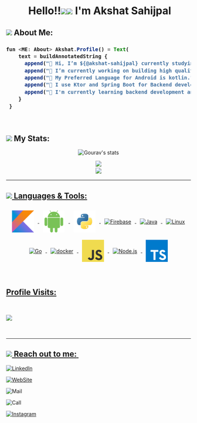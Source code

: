# <p align="center">️ Hello!!<img src="https://media.giphy.com/media/LY8yDak6Tngb6FfPrt/giphy.gif" width="30"><img src="https://media.giphy.com/media/LY8yDak6Tngb6FfPrt/giphy.gif" width="30"> I'm Akshat Sahijpal </p>  

## <img src="https://media.giphy.com/media/SS8CV2rQdlYNLtBCiF/giphy.gif" width="30"> **About Me:**

<h3> 
	
	
```javascript
fun <ME: About> Akshat.Profile() = Text(
    text = buildAnnotatedString {
      append("👋 Hi, I’m ${@akshat-sahijpal} currently studying Computer Science")
      append("👀 I’m currently working on building high quality and powerful Android Applications")
      append("🌱 My Preferred Language for Android is kotlin.")
      append("💞️ I use Ktor and Spring Boot for Backend development")
      append("👀 I'm currently learning backend development and jetpack compose ")      
    }
 }  
```
<br/>

## <img src="https://media.giphy.com/media/VTErXIe8Q2kf0vMk11/giphy.gif" width="30"> **My Stats:**
 
 <p align="center">
    <img src="https://github-profile-trophy.vercel.app/?username=akshat-sahijpal&theme=darkhub&margin-w=15&margin-h=15&column=6&v=2" alt="Gourav's stats" />
	 
<div id="mainDiv" align="center"> 
    <div id="divOne" class="boxes"> 
	<img src="https://github-readme-streak-stats.herokuapp.com/?user=akshat-sahijpal&theme=veu-light&hide_border=true" height="250"> 
    </div> 
    <div id="divTwo" class="boxes"> 
	<img src="https://github-readme-stats.vercel.app/api/top-langs/?username=akshat-sahijpal&layout=compact&theme=vue-light" height="230"> 
    </div> 
</div>   
    
<a href="https://github.com/akshat-sahijpal">
	

---
	
	
## <img src="https://media.giphy.com/media/hY2reRurgUNekafQ45/giphy.gif" width="30"> **Languages & Tools:**

<p align="center"> 
	
  <img align="center" style="margin: 10px" src="https://raw.githubusercontent.com/github/explore/80688e429a7d4ef2fca1e82350fe8e3517d3494d/topics/kotlin/kotlin.png" alt="Kotlin" width="60" />
   <img align="center" style="margin: 10px" src="https://raw.githubusercontent.com/github/explore/80688e429a7d4ef2fca1e82350fe8e3517d3494d/topics/android/android.png" alt="Android" width="60" /> 
 <img align="center" style="margin: 10px" src="https://raw.githubusercontent.com/github/explore/80688e429a7d4ef2fca1e82350fe8e3517d3494d/topics/python/python.png" alt="Python" width="60"  />
    <img align="center" style="margin: 10px" src="https://www.vectorlogo.zone/logos/firebase/firebase-icon.svg" alt="Firebase" width="60" />
    <img align="center" style="margin: 10px" src="https://cdn4.iconfinder.com/data/icons/logos-and-brands/512/181_Java_logo_logos-128.png" alt="Java" width="60"/>
 <img align="center" style="margin: 10px" src="https://cdn3.iconfinder.com/data/icons/logos-brands-3/24/logo_brand_brands_logos_linux-512.png" alt="Linux" width="60"  />
    <img align="center" style="margin: 10px" src="https://rawcdn.githack.com/devicons/devicon/9c6bfdb9783cdfe1018666ed76adcfd3eab6fad6/icons/go/go-original.svg" alt="Go" width="60"  />
     <img align="center" style="margin: 10px" src="https://rawcdn.githack.com/devicons/devicon/9c6bfdb9783cdfe1018666ed76adcfd3eab6fad6/icons/docker/docker-original-wordmark.svg" alt="docker" width="60"  />
  <img align="center" style="margin: 10px" src="https://raw.githubusercontent.com/github/explore/80688e429a7d4ef2fca1e82350fe8e3517d3494d/topics/javascript/javascript.png" alt="JavaScript" width="60"  />
  <img align="center" style="margin: 10px" src="https://rawcdn.githack.com/devicons/devicon/9c6bfdb9783cdfe1018666ed76adcfd3eab6fad6/icons/nodejs/nodejs-original-wordmark.svg" alt="Node.js" width="60"  />
 <img align="center" style="margin: 10px" src="https://raw.githubusercontent.com/github/explore/80688e429a7d4ef2fca1e82350fe8e3517d3494d/topics/typescript/typescript.png" alt="TypeScript" width="60"  />
</p>
<br/>

##  **Profile Visits:**

<br />

![](https://komarev.com/ghpvc/?username=akshat-sahijpal&style=flat-square)

<br />

---

## <img src="https://media.giphy.com/media/SxEpEO1DO7ngPVwDof/giphy.gif" width="30"> **Reach out to me:** ️ 

[![LinkedIn](https://img.shields.io/badge/LinkedIn-akshat%20sahijpal-informationl?labelColor=black&logo=linkedin&logoColor=0077b5&&color=#0077b5%22)](https://www.linkedin.com/in/akshat-sahijpal-651b441a6/)


[![WebSite](https://img.shields.io/badge/website-WebSite-informationl?labelColor=black&logo=Web&logoColor=0077b5&&color=#0077b5%22)](https://akshat-sahijpal.github.io/Akshat-Portfolio/)

![Mail](https://img.shields.io/badge/Email-ofakshat2001@gmail.com-informationl?&labelColor=black&logo=gmail&logoColor=0077b5&&color=#0077b5%22)

![Call](https://img.shields.io/badge/Phone-+91%209501199411-informationl?&labelColor=black&logo=call&logoColor=0077b5&&color=#0077b5%22)

[![Instagram](https://img.shields.io/badge/Instagram-akshat%20sahijpal-informationl?labelColor=black&logo=instagram&logoColor=0077b5&&color=#0077b5%22)](https://www.instagram.com/)
